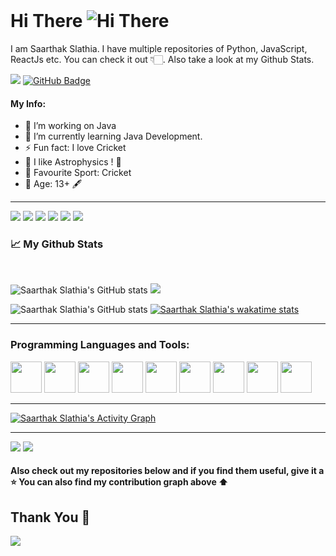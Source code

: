 <br />

# Hi There ![ Hi There](https://github.com/Saarthak-Slathia/Saarthak-Slathia/blob/main/waving_hand.gif)
 
I am Saarthak Slathia. I have multiple repositories of Python, JavaScript, ReactJs etc. You can check it out 👇🏻. Also take a look at my Github Stats.

![](https://komarev.com/ghpvc/?username=Saarthak-Slathia)
<a href="https://github.com/Saarthak-Slathia?tab=followers"><img src="https://img.shields.io/github/followers/Saarthak-Slathia?label=Followers&style=social" alt="GitHub Badge"></a>

#### My Info:
 
- 🔭 I’m working on Java
- 🌱 I’m currently learning Java Development.
- ⚡ Fun fact: I love Cricket
- 🚀 I like Astrophysics ! 🌌
- 🏏 Favourite Sport: Cricket
- 🔞 Age: 13+ 🖋

---

![](https://img.shields.io/badge/Java-informational?style=for-the-badge&logo=java&labelColor=06283D&color=06283D&logoColor=ffffff)
![](https://img.shields.io/badge/python-informational?style=for-the-badge&logo=python&labelColor=06283D&color=06283D&logoColor=ffffff)
![](https://img.shields.io/badge/javascript-informational?style=for-the-badge&logo=javascript&labelColor=06283D&color=06283D&logoColor=ffffff)
![](https://img.shields.io/badge/react-informational?style=for-the-badge&logo=react&labelColor=06283D&color=06283D&logoColor=ffffff)
![](https://img.shields.io/badge/html5-informational?style=for-the-badge&logo=html5&labelColor=06283D&color=06283D&logoColor=ffffff)
![](https://img.shields.io/badge/css3-informational?style=for-the-badge&logo=css3&labelColor=06283D&color=06283D&logoColor=ffffff)

### 📈 My Github Stats

 <br/>

   ![Saarthak Slathia's GitHub stats](https://github-readme-stats.vercel.app/api?username=Saarthak-Slathia&theme=gotham&show_icons=true)
   <img src="http://github-readme-streak-stats.herokuapp.com?user=Saarthak-Slathia&theme=gotham&border=61DAFB&fire=DDB80F"/>
 <br/>
 

![Saarthak Slathia's GitHub stats](https://github-readme-stats.vercel.app/api/top-langs?username=Saarthak-Slathia&layout=compact&show_icons=true&show_icons=true&theme=gotham&hide=html,css&langs_count=4)
[![Saarthak Slathia's wakatime stats](https://github-readme-stats.vercel.app/api/wakatime?username=slathia&layout=compact&theme=github_dark)](https://github.com/anuraghazra/github-readme-stats&layuout=compact&theme=gotham)

---

### Programming Languages and Tools: 
 <div>
  <img width="50" src="https://camo.githubusercontent.com/91624b4794cb98081ea55063865721be4b4399472c81e66b89b37fd07aad1d92/68747470733a2f2f696d672e69636f6e73382e636f6d2f636f6c6f722f34382f3030303030302f68746d6c2d352e706e67">
  <img width="50" src="https://camo.githubusercontent.com/dc75aee770dff630309493116eeebd6a39c7042e4e94780a5e6c8f107bebe76f/68747470733a2f2f696d672e69636f6e73382e636f6d2f636f6c6f722f34382f3030303030302f637373332e706e67">

  <img width="50" src="https://camo.githubusercontent.com/84c2586aa67309f6fa224fdf5fdf33a633239375397a8e753ac1e7cc727f5458/68747470733a2f2f696d672e69636f6e73382e636f6d2f636f6c6f722f34382f3030303030302f6a6176617363726970742d2d76312e706e67">
  <img width="50" src="https://camo.githubusercontent.com/0174b03bab13c90e5673eaafbaa2cc273f8f0f8e70c39e660d0db9895f41f7ae/68747470733a2f2f696d672e69636f6e73382e636f6d2f636f6c6f722f34382f3030303030302f626f6f7473747261702e706e67">
 
 <img width="50" src="https://cdn-icons-png.flaticon.com/64/226/226777.png">
 <img width="50" src="https://cdn-icons-png.flaticon.com/512/1126/1126012.png">
 
 <img width="50" src="https://camo.githubusercontent.com/5d6bd5caa91b0cc83df372c1a2c23c15a8a6a3c63bbffb4b2fb54e406cce9fc4/68747470733a2f2f63646e2d69636f6e732d706e672e666c617469636f6e2e636f6d2f3531322f3733332f3733333630392e706e67">
 <img width="50" src="https://camo.githubusercontent.com/446a67a1ebe2f1cba46113cc68f46610c49ab75885c2d19bb4453d70f3534f97/68747470733a2f2f63646e2d69636f6e732d706e672e666c617469636f6e2e636f6d2f36342f3930362f3930363332342e706e67">
 <img width="50" src="https://img.icons8.com/color/48/000000/python.png">
 </div>

---

<a href="https://github.com/Saarthak-Slathia/github-readme-activity-graph"><img alt="Saarthak Slathia's Activity Graph" src="https://activity-graph.herokuapp.com/graph?username=Saarthak-Slathia&bg_color=0D1117&color=ffffff&line=2ECC71&point=FFFFFF&hide_border=true" /></a>

---

![](https://github.com/Saarthak-Slathia/Saarthak-Slathia/blob/main/hushed_face.gif)
![](https://github.com/Saarthak-Slathia/Saarthak-Slathia/blob/main/exploding_head.gif)

#### Also check out my repositories below and if you find them useful, give it a ⭐ You can also find my contribution graph above ⬆️
## Thank You 🎉

![](https://github.com/Saarthak-Slathia/Saarthak-Slathia/blob/main/winking_face.gif)
